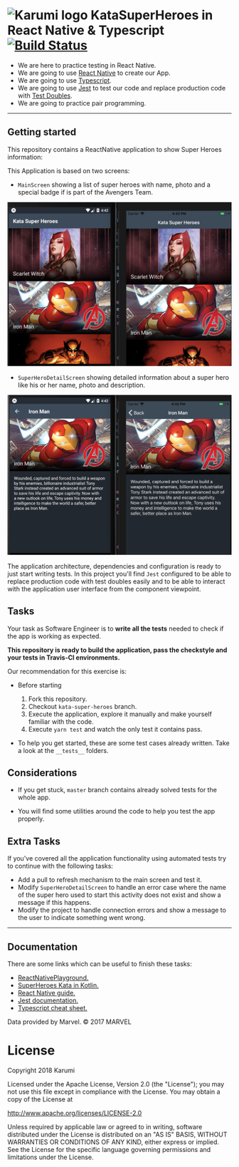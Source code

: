 # ![Karumi logo](https://cloud.githubusercontent.com/assets/858090/11626547/e5a1dc66-9ce3-11e5-908d-537e07e82090.png) KataSuperHeroes in React Native & Typescript [![Build Status](https://travis-ci.com/Karumi/KataSuperHeroesReactNative.svg?branch=master)](https://travis-ci.com/Karumi/KataSuperHeroesReactNative)

- We are here to practice testing in React Native.
- We are going to use [React Native](https://facebook.github.io/react-native/) to create our App.
- We are going to use [Typescript](https://www.typescriptlang.org/).
- We are going to use [Jest](https://jestjs.io/) to test our code and replace production code with [Test Doubles](http://www.martinfowler.com/bliki/TestDouble.html).
- We are going to practice pair programming.

---

## Getting started

This repository contains a ReactNative application to show Super Heroes information:

This Application is based on two screens:

* ``MainScreen`` showing a list of super heroes with name, photo and a special badge if is part of the Avengers Team.

![mainscreen](./art/superHeroesListScreenshot.png)

* ``SuperHeroDetailScreen`` showing detailed information about a super hero like his or her name, photo and description.

![detailscreen](./art/superHeroesDetailScreenshot.png)

The application architecture, dependencies and configuration is ready to just start writing tests. In this project you'll find  ``Jest`` configured to be able to replace production code with test doubles easily and to be able to interact with the application user interface from the component viewpoint.

## Tasks

Your task as Software Engineer is to **write all the tests** needed to check if the app is working as expected. 

**This repository is ready to build the application, pass the checkstyle and your tests in Travis-CI environments.**

Our recommendation for this exercise is:

  * Before starting
    1. Fork this repository.
    2. Checkout `kata-super-heroes` branch.
    3. Execute the application, explore it manually and make yourself familiar with the code.
    4. Execute `yarn test` and watch the only test it contains pass.

  * To help you get started, these are some test cases already written. Take a look at the ``__tests__`` folders.

## Considerations

* If you get stuck, `master` branch contains already solved tests for the whole app.

* You will find some utilities around the code to help you test the app properly.
  
## Extra Tasks

If you've covered all the application functionality using automated tests try to continue with the following tasks:

* Add a pull to refresh mechanism to the main screen and test it.
* Modify ``SuperHeroDetailScreen`` to handle an error case where the name of the super hero used to start this activity does not exist and show a message if this happens.
* Modify the project to handle connection errors and show a message to the user to indicate something went wrong.

---

## Documentation

There are some links which can be useful to finish these tasks:

* [ReactNativePlayground.](https://github.com/pedrovgs/ReactNativePlayground)
* [SuperHeroes Kata in Kotlin.](https://github.com/Karumi/KataSuperHeroesKotlin)
* [React Native guide.](https://www.reactnative.guide/index.html)
* [Jest documentation.](https://jestjs.io)
* [Typescript cheat sheet.](https://devhints.io/typescript)

Data provided by Marvel. © 2017 MARVEL

# License

Copyright 2018 Karumi

Licensed under the Apache License, Version 2.0 (the "License");
you may not use this file except in compliance with the License.
You may obtain a copy of the License at

  http://www.apache.org/licenses/LICENSE-2.0

Unless required by applicable law or agreed to in writing, software
distributed under the License is distributed on an "AS IS" BASIS,
WITHOUT WARRANTIES OR CONDITIONS OF ANY KIND, either express or implied.
See the License for the specific language governing permissions and
limitations under the License.
